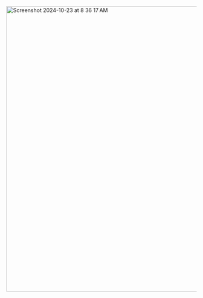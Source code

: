 <img width="754" alt="Screenshot 2024-10-23 at 8 36 17 AM" src="https://github.com/user-attachments/assets/9795bb6c-ba88-4e49-b65b-1fbfb45619e7">
